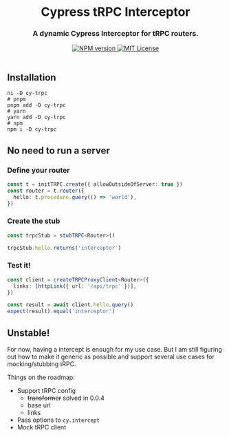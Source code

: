 <div align="center">
  <h1>Cypress tRPC Interceptor</h1>
<h3>A dynamic Cypress Interceptor for <b>tRPC routers</b>.</h3>

<a href="https://www.npmjs.com/package/cy-trpc">
  <img alt="NPM version" src="https://badge.fury.io/js/cy-trpc.svg"/>
</a>
<a href="https://github.com/vargasmesh/cy-trpc/blob/main/LICENSE">
  <img alt="MIT License" src="https://img.shields.io/github/license/vargasmesh/cy-trpc" />
</a>

</div>



<br />

## Installation

```
ni -D cy-trpc
# pnpm
pnpm add -D cy-trpc
# yarn
yarn add -D cy-trpc
# npm
npm i -D cy-trpc
```



## No need to run a server

### Define your router

```ts
const t = initTRPC.create({ allowOutsideOfServer: true })
const router = t.router({
  hello: t.procedure.query(() => 'world'),
})
```

### Create the stub

```ts
const trpcStub = stubTRPC<Router>()

trpcStub.hello.returns('interceptor')
```

### Test it!

```ts
const client = createTRPCProxyClient<Router>({
  links: [httpLink({ url: '/api/trpc' })],
})

const result = await client.hello.query()
expect(result).equal('interceptor')
```

## Unstable!

For now, having a intercept is enough for my use case. But I am still figuring out how to make it generic as possible and support several use cases for mocking/stubbing tRPC.

Things on the roadmap:

- Support tRPC config
  - ~~transformer~~ solved in 0.0.4
  - base url
  - links
- Pass options to `cy.intercept`
- Mock tRPC client
